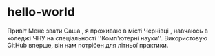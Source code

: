 # hello-world
Привіт
Мене звати Саша , я проживаю в місті Чернівці , навчаюсь в коледжі ЧНУ на спеціальності ''Комп'ютерні науки''.
Використовую GitHub вперше, він нам потрібен для літньої практики.
